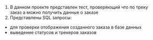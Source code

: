 ﻿1. В данном проекте представлен тест, проверяющий что по треку заказ а можно получить данные о заказе
2. Представлены SQL запросы:
- для проверки отображения созданного заказа в базе данных
- выведение статусов и трекеров заказов

